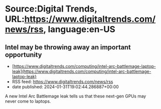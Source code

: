 # Source:Digital Trends, URL:https://www.digitaltrends.com/news/rss, language:en-US

## Intel may be throwing away an important opportunity
 - [https://www.digitaltrends.com/computing/intel-arc-battlemage-laptop-leak](https://www.digitaltrends.com/computing/intel-arc-battlemage-laptop-leak)
 - RSS feed: https://www.digitaltrends.com/news/rss
 - date published: 2024-01-31T19:02:44.286887+00:00

A new Intel Arc Battlemage leak tells us that these next-gen GPUs may never come to laptops.

